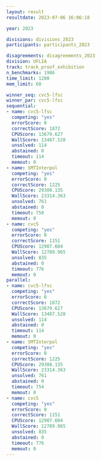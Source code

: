 ```yaml
---
layout: result
resultdate: 2023-07-06 16:06:18

year: 2023

divisions: divisions_2023
participants: participants_2023

disagreements: disagreements_2023
division: UFLIA
track: track_proof_exhibition
n_benchmarks: 1986
time_limit: 1200
mem_limit: 60

winner_seq: cvc5-lfsc
winner_par: cvc5-lfsc
sequential:
- name: cvc5-lfsc
  competing: "yes"
  errorScore: 0
  correctScore: 1872
  CPUScore: 13679.627
  WallScore: 13487.528
  unsolved: 114
  abstained: 0
  timeout: 114
  memout: 0
- name: SMTInterpol
  competing: "yes"
  errorScore: 0
  correctScore: 1225
  CPUScore: 29308.135
  WallScore: 23314.363
  unsolved: 761
  abstained: 0
  timeout: 758
  memout: 0
- name: cvc5
  competing: "yes"
  errorScore: 0
  correctScore: 1151
  CPUScore: 12907.604
  WallScore: 12789.965
  unsolved: 835
  abstained: 0
  timeout: 776
  memout: 0
parallel:
- name: cvc5-lfsc
  competing: "yes"
  errorScore: 0
  correctScore: 1872
  CPUScore: 13679.627
  WallScore: 13487.528
  unsolved: 114
  abstained: 0
  timeout: 114
  memout: 0
- name: SMTInterpol
  competing: "yes"
  errorScore: 0
  correctScore: 1225
  CPUScore: 29308.135
  WallScore: 23314.363
  unsolved: 761
  abstained: 0
  timeout: 754
  memout: 0
- name: cvc5
  competing: "yes"
  errorScore: 0
  correctScore: 1151
  CPUScore: 12907.604
  WallScore: 12789.965
  unsolved: 835
  abstained: 0
  timeout: 776
  memout: 0
---
```

